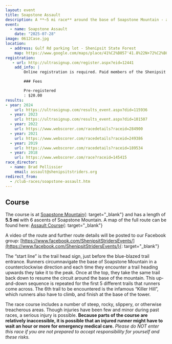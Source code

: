 ```yaml
---
layout: event
title: Soapstone Assault
description: A **~5 mi race** around the base of Soapstone Mountain - a supercharged hill workout where runners climb the mountain a total of 6 times
event: 
  - name: Soapstone Assault
    date: "2025-07-28"
image: 0612Case.jpg
location: 
  - address: Gulf Rd parking lot - Shenipsit State Forest
    map: https://www.google.com/maps/place/41%C2%B057'41.8%22N+72%C2%B024'30.9%22W/@41.961598,-72.408573,11z/data=!4m2!3m1!1s0x0:0x0?hl=en
registration: 
   - url: http://ultrasignup.com/register.aspx?eid=12441
    add_info: |
        Online registration is required. Paid members of the Shenipsit Striders will receive a discount code which must be entered during registration. Registration will close at midnight on July 26.

        ### Fees

        Pre-registered
        : $20.00 
results: 
- year: 2024
    url: https://ultrasignup.com/results_event.aspx?did=115936
  - year: 2023
    url: https://ultrasignup.com/results_event.aspx?did=101507
  - year: 2022
    url: https://www.webscorer.com/racedetails?raceid=284900
  - year: 2021
    url: https://www.webscorer.com/racedetails?raceid=249386
  - year: 2019
    url: https://www.webscorer.com/racedetails?raceid=189534
  - year: 2018
    url: https://www.webscorer.com/race?raceid=145415
race_director: 
  - name: Brad Pellissier
    email: assault@shenipsitstriders.org
redirect_from:
  - /club-races/soapstone-assault.htm
---
```


## Course
The course is at [Soapstone Mountain](http://www.ct.gov/deep/shenipsit){: target="_blank"} and has a length of **5.5 mi** with 6 ascents of Soapstone Mountain. A map of the full route can be found here: [Assault Course](https://www.alltrails.com/trail/us/connecticut/soapstone-mountain-assault-course?u=i){: target="_blank"}

A video of the route and further route details will be posted to our Facebook group: [https://www.facebook.com/ShenipsitStridersEvents/](https://www.facebook.com/ShenipsitStridersEvents/){: target="_blank"}

The “start line” is the trail head sign, just before the blue-blazed trail entrance. Runners circumnavigate the base of Soapstone Mountain in a counterclockwise direction and each time they encounter a trail heading upwards they take it to the peak. Once at the top, they take the same trail back down to resume the circuit around the base of the mountain. This up-and-down sequence is repeated for the first 5 different trails that runners come across. The 6th trail to be encountered is the infamous &#8220;Killer Hill&#8221;, which runners also have to climb, and finish at the base of the tower.

The race course includes a number of steep, rocky, slippery, or otherwise treacherous areas. Though injuries have been few and minor during past races, a serious injury is possible. **Because parts of the course are relatively inaccessible, it is possible that an injured runner might have to wait an hour or more for emergency medical care.** *Please do NOT enter this race if you are not prepared to accept responsibility for yourself and these risks.*

